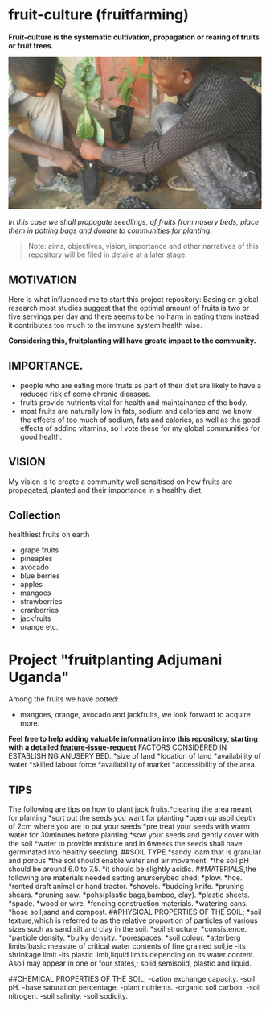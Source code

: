 # fruit-culture (fruitfarming)
**Fruit-culture is the systematic cultivation, propagation or rearing of fruits or fruit trees.**

![](/images/fruit-farming-7.jpg)

*In this case we shall propagate seedlings, of fruits from nusery beds, place them in potting bags and donate to communities for planting.*

> Note: aims, objectives, vision, importance and other narratives of this repository will be filed in detaile at a later stage.

## MOTIVATION
Here is what influenced me to start this project repository:
Basing on global research most studies suggest that the optimal amount of fruits is two or five servings per day and there seems to be no harm in eating them instead it contributes too much to the immune system health wise.

**Considering this, fruitplanting will have greate impact to the community.**  


## IMPORTANCE.     
- people who are eating more fruits as part of their diet are likely to have a reduced risk of some chronic diseases.        
- fruits provide nutrients vital for health and maintainance of the body.  
- most fruits are naturally low in fats, sodium and calories and we know the effects of too much of sodium, fats and calories, as well as the good effects of adding vitamins, so I vote these for my global communities for good health.

## VISION
My vision is to create a community well sensitised on how fruits are propagated, planted and their importance in a healthy diet.

## Collection
healthiest fruits on earth
- grape fruits 
- pineaples
- avocado
- blue berries
- apples
- mangoes
- strawberries
- cranberries
- jackfruits
- orange 
etc.

# Project "fruitplanting Adjumani Uganda"
Among the fruits we have potted:
- mangoes, orange, avocado and jackfruits, we look forward to acquire more.

**Feel free to help adding valuable information into this repository, starting with a detailed [feature-issue-request](https://github.com/chardso/fruit-culture-fruit-farming/issues)**
FACTORS CONSIDERED IN ESTABLISHING ANUSERY BED.
*size of land *location of land *availability of water *skilled labour force *availability of market *accessibility of the area.
## TIPS
The following are tips on how to plant jack fruits.*clearing the area meant for planting *sort out the seeds you want for planting *open up asoil depth of 2cm where you are to put your seeds *pre treat your seeds with warm water for 30minutes before planting *sow your seeds and gently cover with the soil *water to provide moisture and in 6weeks the seeds shall have germinated into healthy seedling.
##SOIL TYPE.*sandy loam that is granular and porous  *the soil should enable water and air movement. *the soil pH should be around 6.0 to 7.5. *it should be slightly acidic.
##MATERIALS,the following are materials needed setting anurserybed shed; *plow.  *hoe. *rented draft animal or hand tractor. *shovels. *budding knife. *pruning shears. *pruning saw. *pohs(plastic bags,bamboo, clay). *plastic sheets. *spade. *wood or wire. *fencing construction materials. *watering cans. *hose soil,sand and compost.
##PHYSICAL PROPERTIES OF THE SOIL; *soil texture,which is referred to as the relative proportion of particles of various sizes such as sand,silt and clay in the soil.  *soil structure. *consistence. *partiole density. *bulky density. *porespaces. *soil colour. *atterberg limits(basic measure of critical water contents of fine grained soil,ie  -its shrinkage limit  -its plastic limit,liquid limits depending on its water content.  Asoil may appear in one or four states,; solid,semisolid, plastic and liquid.


##CHEMICAL PROPERTIES OF THE SOIL; -cation exchange capacity. -soil pH. -base saturation percentage. -plant nutrients. -organic soil carbon. -soil nitrogen. -soil salinity. -soil sodicity.
